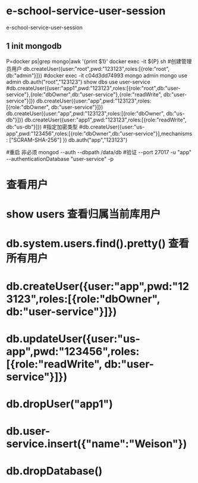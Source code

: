 # e-school-service-user-session
e-school-service-user-session

## 1 init mongodb
P=docker ps|grep mongo|awk '{print $1}'
docker exec -it ${P} sh
#创建管理员用户
db.createUser({user:"root",pwd:"123123",roles:[{role:"root", db:"admin"}]})
#docker exec -it c04d3dd74993 mongo admin
mongo
use admin
db.auth("root","123123")
show dbs
use user-service
#db.createUser({user:"app1",pwd:"123123",roles:[{role:"root",db:"user-service"},{role:"dbOwner",db:"user-service"},{role:"readWrite", db:"user-service"}]})
db.createUser({user:"app",pwd:"123123",roles:[{role:"dbOwner", db:"user-service"}]})
db.createUser({user:"app",pwd:"123123",roles:[{role:"dbOwner", db:"us-db"}]})
db.createUser({user:"app1",pwd:"123123",roles:[{role:"readWrite", db:"us-db"}]})
#指定加密类型
#db.createUser({user:"us-app",pwd:"123456",roles:[{role:"dbOwner",db:"user-service"}],mechanisms : ["SCRAM-SHA-256"] })
db.auth("app","123123")

#重启 非必须
mongod --auth --dbpath /data/db
#验证
 --port 27017 -u "app" --authenticationDatabase "user-service" -p

# 查看用户
# show users 查看归属当前库用户
# db.system.users.find().pretty() 查看所有用户
# db.createUser({user:"app",pwd:"123123",roles:[{role:"dbOwner", db:"user-service"}]})
# db.updateUser({user:"us-app",pwd:"123456",roles:[{role:"readWrite", db:"user-service"}]})
# db.dropUser("app1")
# db.user-service.insert({"name":"Weison"})
# db.dropDatabase()